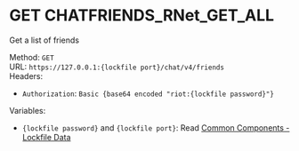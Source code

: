 # GET CHATFRIENDS_RNet_GET_ALL

Get a list of friends  


Method: `GET`  
URL: `https://127.0.0.1:{lockfile port}/chat/v4/friends`  
Headers:
 - `Authorization`: `Basic {base64 encoded "riot:{lockfile password}"}`

Variables:
 - `{lockfile password}` and `{lockfile port}`: Read [Common Components - Lockfile Data](..\common-components.md#lockfile-data)


